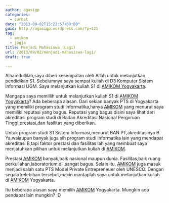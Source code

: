 ```yaml
---
author: agasigp
categories:
  - curhat
date: "2013-09-02T15:22:57+00:00"
guid: http://agasigp.wordpress.com/?p=121
tag:
  - amikom
  - jogja
title: Menjadi Mahasiswa (Lagi)
url: /2013/09/02/menjadi-mahasiswa-lagi/
draft: true

---
```

Alhamdullilah,saya diberi kesempatan oleh Allah untuk melanjutkan pendidikan S1. Sebelumnya saya sempat kuliah di D3 Komputer Sistem Informasi UGM. Saya melanjutkan kuliah S1 di [AMIKOM Yogyakarta](http://www.amikom.ac.id "AMIKOM").

Mengapa saya memillih untuk melanjutkan kuliah S1 di [AMIKOM Yogyakarta](http://www.amikom.ac.id "AMIKOM")? Ada beberapa alasan. Dari sekian banyak PTS di Yogyakarta yang memiliki program studi informatika,hanya [AMIKOM](http://www.amikom.ac.id "AMIKOM") yang menurut saya memiliki reputasi yang bagus. Reputasi yang bagus disini saya lihat dari akreditasi program studi di Badan Akreditasi Nasional Perguruan Tinggi,prestasi,dan fasilitas yang diberikan.

Untuk program studi S1 Sistem Informasi,menurut BAN PT,akreditasinya B. Ya,walaupun banyak juga sih program studi informatika lain yang mendapat akreditasi B,tapi faktor prestasi dan fasilitas lah yang membuat saya menjatuhkan pilihan untuk melanjutkan kuliah di [AMIKOM](http://www.amikom.ac.id "AMIKOM").

Prestasi [AMIKOM](http://www.amikom.ac.id "AMIKOM") banyak,baik nasional maupun dunia. Fasilitas,baik ruang perkuliahan,laboratorium,dll,sangat bagus. Selain itu, [AMIKOM](http://www.amikom.ac.id "AMIKOM") juga masuk menjadi salah satu PTS Model Private Entrepreneuer oleh UNESCO. Dengan segala kelebihan tersebut,makin mantaplah saya untuk melanjutkan kuliah di [AMIKOM](http://www.amikom.ac.id "AMIKOM") Yogyakarta.

Itu beberapa alasan saya memilih [AMIKOM](http://www.amikom.ac.id "AMIKOM") Yogyakarta. Mungkin ada pendapat lain mungkin? :D
